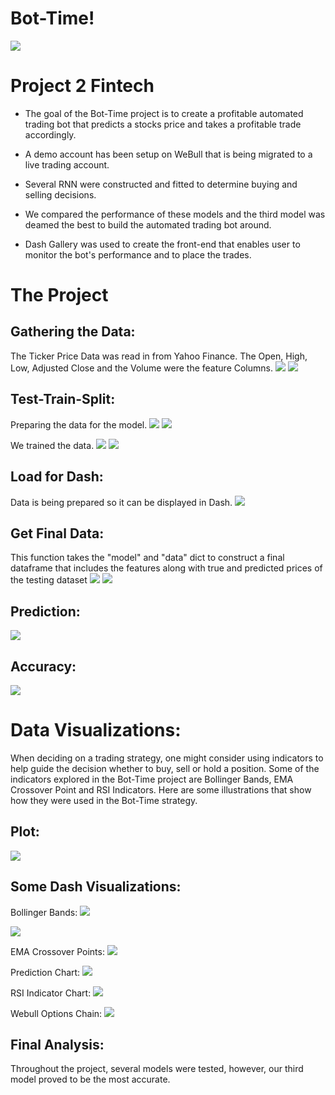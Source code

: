 # Bot-Time!
![](images/bot-time.jpg)

# Project 2 Fintech 
- The goal of the Bot-Time project is to create a profitable automated trading bot that predicts a stocks price and takes a profitable trade accordingly.

- A demo account has been setup on WeBull that is being migrated to a live trading account.

- Several RNN were constructed and fitted to determine buying and selling decisions.

- We compared the performance of these models and the third model was deamed the best to build the automated trading bot around.

- Dash Gallery was used to create the front-end that enables user to monitor the bot's performance and to place the trades.

# The Project
## Gathering the Data:
The Ticker Price Data was read in from Yahoo Finance.  The Open, High, Low, Adjusted Close and the Volume were the feature Columns.
![](images/get_data.PNG)
![](images/load_data.PNG)

## Test-Train-Split:
Preparing the data for the model.
![](images/test_train_split1.PNG)
![](images/test_train_split2.PNG)

We trained the data.
![](images/train1.PNG)
![](images/train2.PNG)

## Load for Dash:
Data is being prepared so it can be displayed in Dash.
![](images/load_for_dash.PNG)

## Get Final Data:
This function takes the "model" and "data" dict to construct a final dataframe that includes the features along with true and predicted prices of the testing dataset
![](images/get_final_data1.PNG)
![](images/get_final_data2.PNG)

## Prediction:
![](images/predict_function.PNG)

## Accuracy:
![](images/calc_accuracy.PNG)

# Data Visualizations:
When deciding on a trading strategy, one might consider using indicators to help guide the decision whether to buy, sell or hold a position. Some of the indicators explored in the Bot-Time project are Bollinger Bands, EMA Crossover Point and RSI Indicators.  Here are some illustrations that show how they were used in the Bot-Time strategy.

## Plot:
![](images/prediction_plot.PNG)

## Some Dash Visualizations:
Bollinger Bands:
![](images/Bollinger_Bands.png)

![](images/Candlestick.png)

EMA Crossover Points:
![](images/Crossover.png)

Prediction Chart:
![](images/Prediction.png)

RSI Indicator Chart:
![](images/RSI.png)

Webull Options Chain:
![](images/Webull_Options_Chain.png)

## Final Analysis:
Throughout the project, several models were tested, however, our third model proved to be the most accurate.



